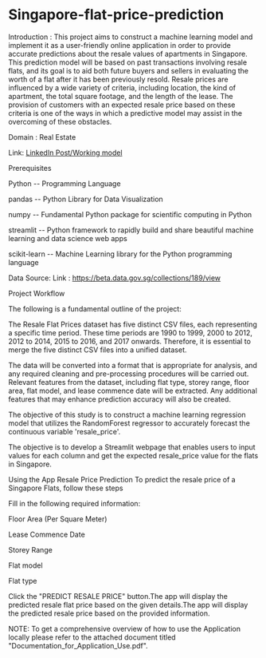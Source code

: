 # Singapore-flat-price-prediction
Introduction :
This project aims to construct a machine learning model and implement it as a user-friendly online application in order to provide accurate predictions about the resale values of apartments in Singapore. This prediction model will be based on past transactions involving resale flats, and its goal is to aid both future buyers and sellers in evaluating the worth of a flat after it has been previously resold. Resale prices are influenced by a wide variety of criteria, including location, the kind of apartment, the total square footage, and the length of the lease. The provision of customers with an expected resale price based on these criteria is one of the ways in which a predictive model may assist in the overcoming of these obstacles.

Domain : Real Estate


Link: [LinkedIn Post/Working model](https://www.linkedin.com/posts/sujith-u-4347282a3_machinelearning-realestate-datascience-activity-7289948628855439361-VbQ-?utm_source=share&utm_medium=member_desktop)

Prerequisites

Python -- Programming Language

pandas -- Python Library for Data Visualization

numpy -- Fundamental Python package for scientific computing in Python

streamlit -- Python framework to rapidly build and share beautiful machine learning and data science web apps

scikit-learn -- Machine Learning library for the Python programming language

Data Source:
Link : https://beta.data.gov.sg/collections/189/view


Project Workflow

The following is a fundamental outline of the project:

The Resale Flat Prices dataset has five distinct CSV files, each representing a specific time period. These time periods are 1990 to 1999, 2000 to 2012, 2012 to 2014, 2015 to 2016, and 2017 onwards. Therefore, it is essential to merge the five distinct CSV files into a unified dataset.

The data will be converted into a format that is appropriate for analysis, and any required cleaning and pre-processing procedures will be carried out. Relevant features from the dataset, including  flat type, storey range, floor area, flat model, and lease commence date will be extracted. Any additional features that may enhance prediction accuracy will also be created.

The objective of this study is to construct a machine learning regression model that utilizes the RandomForest regressor to accurately forecast the continuous variable 'resale_price'.

The objective is to develop a Streamlit webpage that enables users to input values for each column and get the expected resale_price value for the flats in Singapore.

Using the App Resale Price Prediction
To predict the resale price of a Singapore Flats, follow these steps

Fill in the following required information:

Floor Area (Per Square Meter)

Lease Commence Date

Storey Range

Flat model

Flat type

Click the "PREDICT RESALE PRICE" button.The app will display the predicted resale flat price based on the given details.The app will display the predicted resale price based on the provided information.

NOTE: To get a comprehensive overview of how to use the Application locally  please refer to the attached document titled "Documentation_for_Application_Use.pdf".

